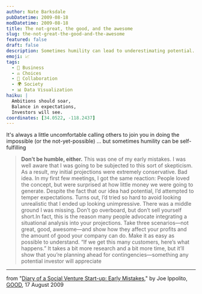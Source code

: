 ```yaml
---
author: Nate Barksdale
pubDatetime: 2009-08-18
modDatetime: 2009-08-18
title: The not-great, the good, and the awesome
slug: the-not-great-the-good-and-the-awesome
featured: false
draft: false
description: Sometimes humility can lead to underestimating potential.
emoji: 📈
tags:
  - 💼 Business
  - ⚖️ Choices
  - 🤝 Collaboration
  - 🌍 Society
  - 📊 Data Visualization
haiku: |
  Ambitions should soar,  
  Balance in expectations,  
  Investors will see.
coordinates: [34.0522, -118.2437]
---
```


It's always a little uncomfortable calling others to join you in doing the impossible (or the not-yet-possible) ... but sometimes humility can be self-fulfilling

> **Don’t be humble, either.** This was one of my early mistakes. I was well aware that I was going to be subjected to this sort of skepticism. As a result, my initial projections were extremely conservative. Bad idea. In my first few meetings, I got the same reaction: People loved the concept, but were surprised at how little money we were going to generate. Despite the fact that our idea had potential, I’d attempted to temper expectations. Turns out, I’d tried so hard to avoid looking unrealistic that I ended up looking unimpressive. There was a middle ground I was missing. Don’t go overboard, but don’t sell yourself short.In fact, this is the reason many people advocate integrating a situational analysis into your projections. Take three scenarios—not great, good, awesome—and show how they affect your profits and the amount of good your company can do. Make it as easy as possible to understand. “If we get this many customers, here’s what happens.” It takes a bit more research and a bit more time, but it’ll show that you’re planning ahead for contingencies—something any potential investor will appreciate

---

from "[Diary of a Social Venture Start-up: Early Mistakes](http://web.archive.org/web/20120814114654/http://www.good.is:80/post/diary-of-a-social-venture-start-up-early-mistakes/)," by Joe Ippolito, [GOOD](http://web.archive.org/web/20120814114654/http://www.good.is:80/post/diary-of-a-social-venture-start-up-early-mistakes/), 17 August 2009
